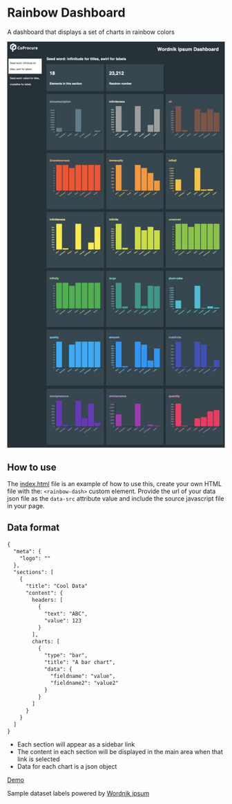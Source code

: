 # Rainbow Dashboard

A dashboard that displays a set of charts in rainbow colors

<img src="screenshot.png" />

## How to use

The <a href="docs/index.html">index.html</a> file is an example of how to use this, create your own HTML file with the: ```<rainbow-dash>``` custom element. Provide the url of your data json file as the ```data-src``` attribute value and include the source javascript file in your page. 

## Data format

```
{
  "meta": {
    "logo": ""
  },
  "sections": [
    {
      "title": "Cool Data"
      "content": { 
        headers: [
          {
            "text": "ABC",
            "value": 123
          }
        ],
        charts: [
          {
            "type": "bar",
            "title": "A bar chart",
            "data": {
              "fieldname": "value", 
              "fieldname2": "value2" 
            }
          }
        ]
      }
    }
  ]
}
```

- Each section will appear as a sidebar link
- The content in each section will be displayed in the main area when that link is selected
- Data for each chart is a json object

<a href="https://coprocure.github.io/rainbowdash/">Demo</a>

Sample dataset labels powered by <a href="https://wordnik-ipsum.glitch.me/">Wordnik ipsum</a>